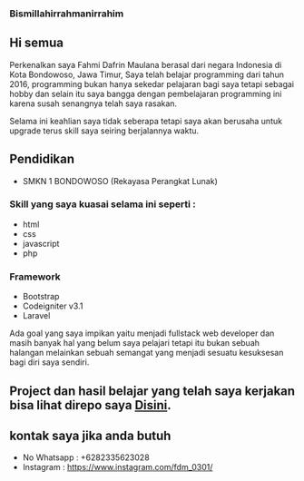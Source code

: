 ### Bismillahirrahmanirrahim

## Hi semua

Perkenalkan saya Fahmi Dafrin Maulana berasal dari negara Indonesia di Kota Bondowoso, Jawa Timur, Saya telah belajar programming dari tahun 2016, programming bukan hanya sekedar pelajaran bagi saya tetapi sebagai hobby dan selain itu saya bangga dengan pembelajaran programming ini karena susah senangnya telah saya rasakan.

Selama ini keahlian saya tidak seberapa tetapi saya akan berusaha untuk upgrade terus skill saya seiring berjalannya waktu.

## Pendidikan
- SMKN 1 BONDOWOSO (Rekayasa Perangkat Lunak)

### Skill yang saya kuasai selama ini seperti :
- html
- css
- javascript
- php

### Framework
- Bootstrap
- Codeigniter v3.1
- Laravel

Ada goal yang saya  impikan yaitu menjadi fullstack web developer dan masih banyak hal yang belum saya pelajari tetapi itu bukan sebuah halangan melainkan sebuah semangat yang menjadi sesuatu kesuksesan bagi diri saya sendiri.


## Project dan hasil belajar yang telah saya kerjakan bisa lihat direpo saya [Disini](https://github.com/destroylord?tab=repositories).


## kontak saya jika anda butuh

- No Whatsapp : +6282335623028
- Instagram   : https://www.instagram.com/fdm_0301/
